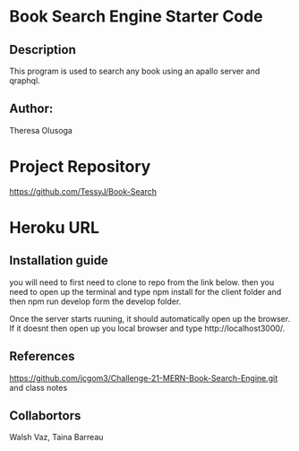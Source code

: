 # Book Search Engine Starter Code

## Description
This program is used to search any book using an apallo server and qraphql.

## Author: 
Theresa Olusoga

# Project Repository
 https://github.com/TessyJ/Book-Search


# Heroku URL


## Installation guide
you will need to first need to clone to repo from the link below. then you need to open up the terminal and type npm install for the client folder and then npm run develop form the develop folder.

Once the server starts ruuning, it should automatically open up the browser. If it doesnt then open up you local browser and type http://localhost3000/.

## References
 https://github.com/jcgom3/Challenge-21-MERN-Book-Search-Engine.git
and class notes

## Collabortors
 Walsh Vaz, Taina Barreau



